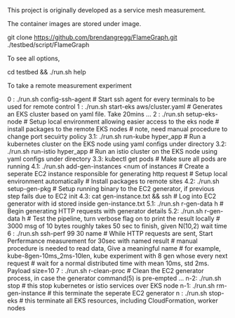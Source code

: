 This project is originally developed as a service mesh measurement.

The container images are stored under image.

git clone https://github.com/brendangregg/FlameGraph.git ./testbed/script/FlameGraph

To see all options, 

cd testbed && ./run.sh help

To take a remote measurement experiment

0  : ./run.sh config-ssh-agent           # Start ssh agent for every terminals to be used for remote control
1  : ./run.sh start-eks aws/cluster.yaml # Generates an EKS cluster based on yaml file. Take 20mins ...
2  : ./run.sh setup-eks-node             # Setup local environment allowing easier access to the eks node
                                         # install packages to the remote EKS nodes
                                         # note, need manual procedure to change port secuirty policy
3.1: ./run.sh run-kube hyper_app         # Run a kubernetes cluster on the EKS node using yaml configs under directory
3.2: ./run.sh run-istio hyper_app        # Run an istio cluster on the EKS node using yaml configs under directory
3.3: kubectl get pods                    # Make sure all pods are running
4.1: ./run.sh add-gen-instances <num of instances          # Create a seperate EC2 instance responsible for generating http request
                                         # Setup local environment automatically
                                         # Install packages to remote sites
4.2: ./run.sh setup-gen-pkg              # Setup running binary to the EC2 generator, if previous step fails due to EC2 init
4.3: cat gen-instance.txt && ssh <id>    # Log into EC2 generator with id stored inside gen-instance.txt 
5.1: ./run.sh r-gen-data h               # Begin generating HTTP requests with generator details
5.2: ./run.sh r-gen-data h               # Test the pipeline, turn verbose flag on to print the result locally
                                         # 3000 msg of 10 bytes roughly takes 50 sec to finish, given N(10,2) wait time
6  : ./run.sh ssh-perf 99 30 name        # While HTTP requests are sent, Start Perfermance measurement for 30sec with named result
                                         # manual procedure is needed to read data, Give a meaningful name
                                         # for example, kube-8gen-10ms_2ms-10len, kube experiment with 8 gen whose every next request
                                         # wait for a normal distributed time with mean 10ms, std 2ms. Payload size=10
7  : ./run.sh r-clean-proc               # Clean the EC2 generator process, in case the generator command(5) is pre-empted
...
n-2: ./run.sh stop                       # this stop kubernetes or istio services over EKS node
n-1: ./run.sh rm-gen-instance            # this terminate the seperate EC2 generator
n  : ./run.sh stop-eks                   # this terminate all EKS resources, including CloudFormation, worker nodes
